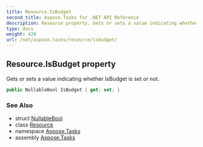 ```yaml
---
title: Resource.IsBudget
second_title: Aspose.Tasks for .NET API Reference
description: Resource property. Gets or sets a value indicating whether IsBudget is set or not
type: docs
weight: 420
url: /net/aspose.tasks/resource/isbudget/
---
```

## Resource.IsBudget property

Gets or sets a value indicating whether IsBudget is set or not.

```csharp
public NullableBool IsBudget { get; set; }
```

### See Also

* struct [NullableBool](../../nullablebool/)
* class [Resource](../)
* namespace [Aspose.Tasks](../../resource/)
* assembly [Aspose.Tasks](../../../)


